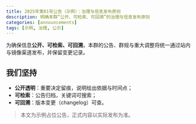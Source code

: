 ```yaml
---
title: 2025年第01号公告（示例）：治理与信息发布原则
description: 明确本群“公开、可检索、可回溯”的治理与信息发布原则
categories: [announcements]
tags: [示例, 治理, 公示]
---
```


为确保信息**公开、可检索、可回溯**，本群的公告、群规与重大调整将统一通过站内与镜像渠道发布，并保留变更记录。<!--more-->

## 我们坚持
- **公开透明**：重要决定留痕，说明给出依据与时间点；
- **可检索**：公告归档，关键词可搜索；
- **可回溯**：版本变更（changelog）可查。

> 本文为示例占位公告，正式内容以实际发布为准。
